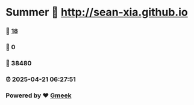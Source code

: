 # Summer :link: http://sean-xia.github.io 
### :page_facing_up: [18](http://sean-xia.github.io/tag.html) 
### :speech_balloon: 0 
### :hibiscus: 38480 
### :alarm_clock: 2025-04-21 06:27:51 
### Powered by :heart: [Gmeek](https://github.com/Meekdai/Gmeek)
